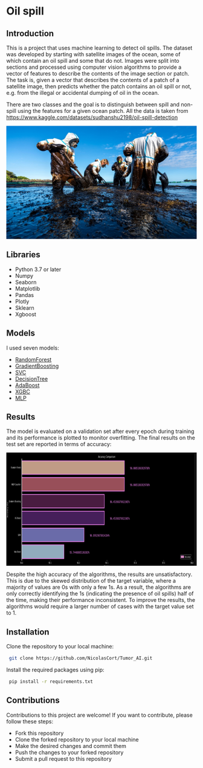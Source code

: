 # Oil spill

## Introduction

This is a project that uses machine learning to detect oil spills. The dataset was developed by starting with satellite images of the ocean, some of which contain an oil spill and some that do not.
Images were split into sections and processed using computer vision algorithms to provide a vector of features to describe the contents of the image section or patch.
The task is, given a vector that describes the contents of a patch of a satellite image, then predicts whether the patch contains an oil spill or not, e.g. from the illegal or accidental dumping of oil in the ocean.

There are two classes and the goal is to distinguish between spill and non-spill using the features for a given ocean patch.
All the data is taken from https://www.kaggle.com/datasets/sudhanshu2198/oil-spill-detection

<p align="center">
  <img src="oilspill.png" width="800" height="300" align="center"> 
</p>

## Libraries

- Python 3.7 or later
- Numpy
- Seaborn
- Matplotlib
- Pandas
- Plotly
- Sklearn
- Xgboost

## Models
I used seven models:

- [RandomForest](https://en.wikipedia.org/wiki/Random_forest)
- [GradientBoosting](https://en.wikipedia.org/wiki/Gradient_boosting)
- [SVC]( https://en.wikipedia.org/wiki/Support_vector_machine)
- [DecisionTree](https://en.wikipedia.org/wiki/Decision_tree)
- [AdaBoost](https://en.wikipedia.org/wiki/AdaBoost)
- [XGBC](https://en.wikipedia.org/wiki/XGBoost)
- [MLP](https://en.wikipedia.org/wiki/Multilayer_perceptron)


## Results

The model is evaluated on a validation set after every epoch during training and its performance is plotted to monitor overfitting. The final results on the test set are reported in terms of accuracy:

<p align="center">
  <img src="results.png" width="800" height="300" align="center"> 
</p>

Despite the high accuracy of the algorithms, the results are unsatisfactory. This is due to the skewed distribution of the target variable, where a majority of values are 0s with only a few 1s. As a result, the algorithms are only correctly identifying the 1s (indicating the presence of oil spills) half of the time, making their performance inconsistent. To improve the results, the algorithms would require a larger number of cases with the target value set to 1.

## Installation

Clone the repository to your local machine:

```bash
 git clone https://github.com/NicolasCort/Tumor_AI.git

```
Install the required packages using pip:

```bash
 pip install -r requirements.txt


```

## Contributions
Contributions to this project are welcome! If you want to contribute, please follow these steps:

- Fork this repository
- Clone the forked repository to your local machine
- Make the desired changes and commit them
- Push the changes to your forked repository
- Submit a pull request to this repository

